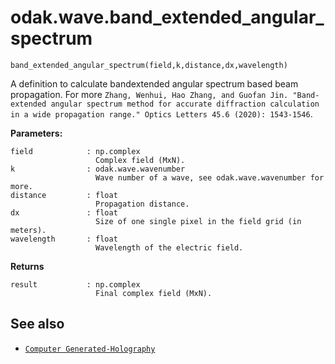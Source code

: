# odak.wave.band_extended_angular_spectrum

`band_extended_angular_spectrum(field,k,distance,dx,wavelength)`

A definition to calculate bandextended angular spectrum based beam propagation. 
For more `Zhang, Wenhui, Hao Zhang, and Guofan Jin. "Band-extended angular spectrum method for accurate diffraction calculation in a wide propagation range." Optics Letters 45.6 (2020): 1543-1546`.
 
**Parameters:**

    field            : np.complex
                       Complex field (MxN).
    k                : odak.wave.wavenumber
                       Wave number of a wave, see odak.wave.wavenumber for more.
    distance         : float
                       Propagation distance.
    dx               : float
                       Size of one single pixel in the field grid (in meters).
    wavelength       : float
                       Wavelength of the electric field.
                       
**Returns**

    result           : np.complex
                       Final complex field (MxN).

## See also

* [`Computer Generated-Holography`](../../cgh.md)
